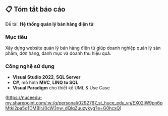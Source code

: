 ## 📋 Tóm tắt báo cáo
Đề tài: **Hệ thống quản lý bán hàng điện tử**   

### Mục tiêu
Xây dựng website quản lý bán hàng điện tử giúp doanh nghiệp quản lý sản phẩm, đơn hàng, danh mục và doanh thu hiệu quả.

### Công nghệ sử dụng
- **Visual Studio 2022**, **SQL Server**
- **C#**, mô hình **MVC**, **LINQ to SQL**
- **Visual Paradigm** cho thiết kế UML & Use Case

(https://nuceedu-my.sharepoint.com/:w:/g/personal/0292767_st_huce_edu_vn/EX02IW9pn6pMtki2pa5d1DMBIrJ0cW3nw_dQlqZuuzykyg?e=G0hcxQ)
